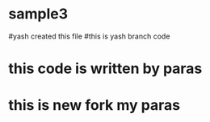 # sample3
#yash created this file
#this is yash branch code
# this code is written by paras
# this is new fork my paras
